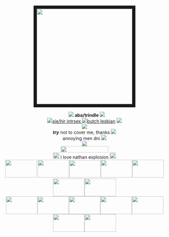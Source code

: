 <p align="center"><img src="https://cdn.discordapp.com/attachments/1022244196305870858/1288072287198777374/makesweet-o7r8j6.gif?ex=66fc6c0c&is=66fb1a8c&hm=0a683e1c2351f733cf0507ab267721415f79645e9105d64c8a877d1586341d41&" height="300" border="10"/>
</p>
<p align="center"> <img src="https://64.media.tumblr.com/8ba0109ce14608a774449af53d5aa96f/8a2128390b98f5c4-9e/s75x75_c1/368eaa93079f9b8d70a6c90cafefb8a65a741d2c.gifv"> <strong>aba/trindle</strong> <img src="https://64.media.tumblr.com/5b589ad901b87df6d1639355a95dfee8/b2e2d62887240a43-d1/s75x75_c1/8a98b22d696c076767d561dd5f9692028cf2cf1a.webp"><br>
<img src="https://64.media.tumblr.com/d2ff194d8a592e64df6a3d4d71f21066/55e2e7370bde2496-9d/s75x75_c1/e9732fc1a71698f722956cd01a403720a3b18a6f.webp"><u>sie/hir intrsex 
<img src="https://64.media.tumblr.com/c3c3e1b47cb0b0a085cf1937a9bd1053/b2e2d62887240a43-cd/s75x75_c1/3cb95e864eb94072ff7c460cde0ef3c94c03cb4c.webp">butch lesbian</u>
<img src="https://64.media.tumblr.com/fcf6db2d788e4fbc40db7d2a3c4530b2/55e2e7370bde2496-af/s75x75_c1/ecbb15195e2a17fa2f12035c1dc232b283fda5af.webp">
<br>
<img src="https://64.media.tumblr.com/83dd083bcb0c786b0a050e8f7d9b57b2/a44cf21e3b8fa3f3-f0/s250x400/21b60a3d20772a0fee579336216f9f485b69426f.webp">
<br> <b><i>try</i></b> not to cover me, thanks <img src="https://64.media.tumblr.com/3e4147cd991d2f23cb1e8a07496dc5ec/b2e2d62887240a43-53/s75x75_c1/ef976e56db182c0d82d3ad2d595231212a1a6b42.gifv">
<br>
annoying men dni <img src="https://64.media.tumblr.com/b44ca8423a013a5f47a6a1ed25a90806/b55b2416bafcc208-53/s75x75_c1/fc0d1a14554df819bebde6269dd4973c8f5d7e93.webp">
<br>
<img src="https://64.media.tumblr.com/581f13476ddb771b977f8ca5b39f4a88/08b6024acb610772-6a/s400x600/03fcd175605ef2d3a56f6dcc1aee3498f43fa211.gifv">
<br>
<img src="https://64.media.tumblr.com/92bb16ec712d28257be94ee4ddfae141/9ce1cfb57b4d8e45-62/s250x400/9cca052b67ad3a45f135126f560957c85d37f0ae.gifv" class="fr-fic fr-dib" width="150" height="20"><br><img src="https://64.media.tumblr.com/36da9a12e4cfaba7fe41442a16e9b92e/55e2e7370bde2496-f8/s75x75_c1/a7bc55a5a419217aa8182e68c3fe0824a1f228bd.webp" class="fr-fic fr-dii" width="20" height="20">&nbsp;i love nathan explosion <img src="https://64.media.tumblr.com/3e4147cd991d2f23cb1e8a07496dc5ec/b2e2d62887240a43-53/s75x75_c1/ef976e56db182c0d82d3ad2d595231212a1a6b42.gifv" class="fr-fic fr-dii" width="20" height="20">
	<br>
<img src="https://images-wixmp-ed30a86b8c4ca887773594c2.wixmp.com/f/74b1f336-6a30-4f21-a698-47f47867e209/d1gcd0q-6928e445-30f6-46bf-9fe1-15b432db5a7b.jpg/v1/fill/w_99,h_56,q_75,strp/nathan_explosion_stamp_by_nascarstones_d1gcd0q-fullview.jpg?token=eyJ0eXAiOiJKV1QiLCJhbGciOiJIUzI1NiJ9.eyJzdWIiOiJ1cm46YXBwOjdlMGQxODg5ODIyNjQzNzNhNWYwZDQxNWVhMGQyNmUwIiwiaXNzIjoidXJuOmFwcDo3ZTBkMTg4OTgyMjY0MzczYTVmMGQ0MTVlYTBkMjZlMCIsIm9iaiI6W1t7ImhlaWdodCI6Ijw9NTYiLCJwYXRoIjoiXC9mXC83NGIxZjMzNi02YTMwLTRmMjEtYTY5OC00N2Y0Nzg2N2UyMDlcL2QxZ2NkMHEtNjkyOGU0NDUtMzBmNi00NmJmLTlmZTEtMTViNDMyZGI1YTdiLmpwZyIsIndpZHRoIjoiPD05OSJ9XV0sImF1ZCI6WyJ1cm46c2VydmljZTppbWFnZS5vcGVyYXRpb25zIl19.mZuuBuCUifSLCRqeSJVMhDhbwZjQKFsQGEtdP8IdjV0" class="fr-fic fr-dii" width="98.9875" height="55.9875">  <img src="https://files.catbox.moe/p6uimq.png" class="fr-fic fr-dii" width="98.9875" height="55.9875"><img src="https://images-wixmp-ed30a86b8c4ca887773594c2.wixmp.com/f/7e5875a0-4e8d-481c-837f-954a18e217c2/d57o1rw-51d938ce-4af8-4c11-a497-612ad1065a78.gif?token=eyJ0eXAiOiJKV1QiLCJhbGciOiJIUzI1NiJ9.eyJzdWIiOiJ1cm46YXBwOjdlMGQxODg5ODIyNjQzNzNhNWYwZDQxNWVhMGQyNmUwIiwiaXNzIjoidXJuOmFwcDo3ZTBkMTg4OTgyMjY0MzczYTVmMGQ0MTVlYTBkMjZlMCIsIm9iaiI6W1t7InBhdGgiOiJcL2ZcLzdlNTg3NWEwLTRlOGQtNDgxYy04MzdmLTk1NGExOGUyMTdjMlwvZDU3bzFydy01MWQ5MzhjZS00YWY4LTRjMTEtYTQ5Ny02MTJhZDEwNjVhNzguZ2lmIn1dXSwiYXVkIjpbInVybjpzZXJ2aWNlOmZpbGUuZG93bmxvYWQiXX0.UckO4hWD7TmhXnXYITpuZFET43Sl2C-mzymA9xPHolg" class="fr-fic fr-dii" width="98.9875" height="54.9875"><img src="https://images-wixmp-ed30a86b8c4ca887773594c2.wixmp.com/f/f142bdaf-8f78-4f1f-ac75-341d61c9eb36/d1lhmeo-d391048c-a427-4401-8352-7ab7cefbac4c.png/v1/fill/w_99,h_56,q_80,strp/metalocalypse_stamp_by_chuckylover_d1lhmeo-fullview.jpg?token=eyJ0eXAiOiJKV1QiLCJhbGciOiJIUzI1NiJ9.eyJzdWIiOiJ1cm46YXBwOjdlMGQxODg5ODIyNjQzNzNhNWYwZDQxNWVhMGQyNmUwIiwiaXNzIjoidXJuOmFwcDo3ZTBkMTg4OTgyMjY0MzczYTVmMGQ0MTVlYTBkMjZlMCIsIm9iaiI6W1t7ImhlaWdodCI6Ijw9NTYiLCJwYXRoIjoiXC9mXC9mMTQyYmRhZi04Zjc4LTRmMWYtYWM3NS0zNDFkNjFjOWViMzZcL2QxbGhtZW8tZDM5MTA0OGMtYTQyNy00NDAxLTgzNTItN2FiN2NlZmJhYzRjLnBuZyIsIndpZHRoIjoiPD05OSJ9XV0sImF1ZCI6WyJ1cm46c2VydmljZTppbWFnZS5vcGVyYXRpb25zIl19.Lwv3U6aurlaadg9B90SEPjAYjHKghZRjjICQy5JARZk" class="fr-fic fr-dii" width="98.9875" height="55.9875"><img src="https://files.catbox.moe/86grt1.png" class="fr-fic fr-dii" width="99" height="56"><img src="https://files.catbox.moe/r5fbeq.png" class="fr-fic fr-dii" width="99" height="56"><img src="https://files.catbox.moe/3b1e44.png" class="fr-fic fr-dii" width="99" height="56">
	<br><img src="https://files.catbox.moe/d5q3hn.png" class="fr-fic fr-dii" width="99" height="56"><img src="https://files.catbox.moe/wy25bg.png" class="fr-fic fr-dii" width="99" height="56"><img src="https://files.catbox.moe/4lek12.png" class="fr-fic fr-dii" width="99" height="56"><img src="https://files.catbox.moe/tncmlo.png" class="fr-fic fr-dii" width="99" height="56"><img src="https://files.catbox.moe/el6bts.png" class="fr-fic fr-dii" width="99" height="56"><img src="https://files.catbox.moe/cs11f9.png" class="fr-fic fr-dii" width="99" height="56"><img src="https://files.catbox.moe/riev84.webp" class="fr-fic fr-dii" width="99" height="56"></p>
